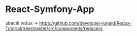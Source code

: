 # React-Symfony-App
ubaciti redux -> https://github.com/developer-junaid/Redux-Tutorial/tree/master/src/components/reducers
